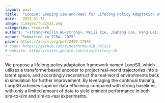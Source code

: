```yaml
---
layout: post
title:  "LoopSR: Looping Sim-and-Real for Lifelong Policy Adaptation of Legged Robots"
date:   2025-01-31,
image: /images/fuzzy22.png
categories: research
authors: "<strong>Peilin Wu<strong>, Weiji Xie, Jiahang Cao, Hang Lai, Weinan Zhang"
venue: "Submitted to ICRA, 2025"
paper: https://arxiv.org/pdf/2409.17992
# code: https://github.com/tinnerhrhe/HIB_Policy
# website: https://sites.google.com/view/history-ib
---
```

We propose a lifelong policy adaptation framework named LoopSR, which utilizes a transformerbased encoder to project real-world trajectories into a latent space, and accordingly reconstruct the real-world environments back in simulation for further improvement. By leveraging the continual training, LoopSR achieves superior data efficiency compared with strong baselines, with only a limited amount of data to yield eminent performance in both sim-to-sim and sim-to-real experiments.